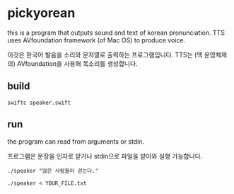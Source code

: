 # pickyorean
this is a program that outputs sound and text of korean pronunciation.
TTS uses AVfoundation framework (of Mac OS) to produce voice.

이것은 한국어 발음을 소리와 문자열로 출력하는 프로그램입니다.
TTS는 (맥 운영체제의) AVfoundation을 사용해 목소리를 생성합니다.

## build
```swiftc speaker.swift```

## run
the program can read from arguments or stdin.

프로그램은 문장을 인자로 받거나 stdin으로 파일을 받아와 실행 가능합니다.

```./speaker "많은 사람들이 걷는다."```

```./speaker < YOUR_FILE.txt```
